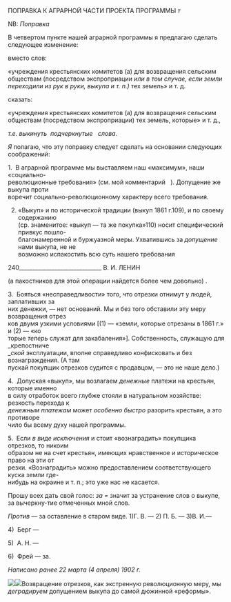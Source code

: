 ПОПРАВКА К АГРАРНОЙ ЧАСТИ ПРОЕКТА ПРОГРАММЫ _т_

NB: _Поправка_

В четвертом пункте нашей аграрной программы я предлагаю сделать следующее из­менение:

вместо слов:

«учреждения крестьянских комитетов (а) для возвращения сельским обществам (по­средством экспроприации _или в том случае, если земли переходили из рук в руки, выкупа и т. п.)_ тех земель» и т. д.

сказать:

«учреждения крестьянских комитетов (а) для возвращения сельским обществам (по­средством экспроприации) тех земель, которые» и т. д.,

_т.е._ _выкинуть  подчеркнутые   слова._

_Я_ полагаю, что эту поправку следует сделать на основании следующих соображе­ний:

1.  В аграрной программе мы выставляем наш «максимум», наши «социально-  
революционные требования» (см. мой комментарий   ). Допущение же выкупа проти­  
воречит социально-революционному характеру всего требования.

2. «Выкуп» и по исторической традиции (выкуп 1861 г.109), и по своему содержанию  
(ср. знаменитое: «выкуп — та же покупка»110) носит специфический привкус пошло-  
благонамеренной и буржуазной меры. Ухватившись за _допущение_ нами выкупа, не не­  
возможно испакостить всю суть нашего требования

  

240______________________________ В. И. ЛЕНИН

(а пакостников для этой операции найдется более чем довольно) .

3.  Бояться «несправедливости» того, что отрезки отнимут у людей, заплативших за  
них денежки, — нет оснований. Мы и без того обставили эту меру возвращения отрез­  
ков двумя узкими условиями [(1) — «земли, которые отрезаны в 1861 г.» и (2) — «ко­  
торые _теперь_ служат для закабаления»]. Собственность, служащую для _крепостниче­  
__ской_ эксплуатации, вполне справедливо конфисковать и без вознаграждения. (А там  
пускай покупщик отрезков судится с продавцом, — это не наше дело.)

4.  Допуская «выкуп», мы возлагаем _денежные_ платежи на крестьян, которые именно  
в силу отработок всего глубже стояли в натуральном хозяйстве: резкость перехода к  
_денежным платежам_ может _особенно быстро_ разорить крестьян, а это противоре­  
чило бы всему духу нашей программы.

5.  Если _в виде исключения_ и стоит «вознаградить» покупщика отрезков, то никоим  
образом не на счет крестьян, имеющих нравственное и историческое право на эти от­  
резки. «Вознаградить» можно предоставлением соответствующего куска земли где-  
нибудь на окраине и т. п.; это уже нас не касается.

Прошу всех дать свой голос: _за =_ значит за устранение слов о выкупе, за вычеркну-тие отмеченных мной слов.

_Против_ — за оставление в старом виде. 1)Г. В. — 2) П. Б. — 3)В. И.—

4)  Берг —

5)  А. Н. —

6)  Фрей — за.

_Написано ранее 22 марта (4 апреля) 1902 г._

![](file:///C:/Users/bot32/AppData/Local/Temp/msohtmlclip1/01/clip_image001.png)![](file:///C:/Users/bot32/AppData/Local/Temp/msohtmlclip1/01/clip_image002.png)Возвращение отрезков, как экстренную революционную меру, мы _деградируем_ допущением выкупа до самой дюжинной «реформы».